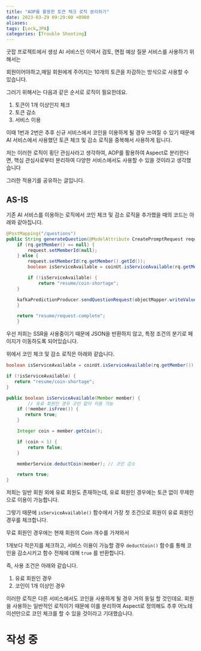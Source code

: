 ```yaml
---
title: "AOP를 활용한 토큰 체크 로직 분리하기"
date: 2023-03-29 09:29:00 +0900
aliases: 
tags: [Lock,JPA]
categories: [Trouble Shooting]
---
```


굿잡 프로젝트에서 생성 AI 서비스인 이력서 검토, 면접 예상 질문 서비스를 사용하기 위해서는

회원이어야하고,매일 회원에게 주어지는 10개의 토큰을 차감하는 방식으로 사용할 수 있습니다.

그러기 위해서는 다음과 같은 순서로 로직이 필요한데요.

1. 토큰이 1개 이상인지 체크
2. 토큰 감소
3. 서비스 이용

이때 1번과 2번은 추후 신규 서비스에서 코인을 이용하게 될 경우 쓰여질 수 있기 때문에 AI 서비스에서 사용했던 토큰 체크 및 감소 로직을 중복해서 사용하게 됩니다.

저는 이러한 로직이 횡단 관심사라고 생각하여, AOP를 활용하여 Aspect로 분리한다면, 핵심 관심사로부터 분리하여 다양한 서비스에서도 사용할 수 있을 것이라고 생각했습니다

그러한 적용기를 공유하는 글입니다.

## AS-IS

기존 AI 서비스를 이용하는 로직에서 코인 체크 및 감소 로직을 추가했을 때의 코드는 아래와 같아집니다.

```java
@PostMapping("/questions")
public String generateQuestion(@ModelAttribute CreatePromptRequest request) throws JsonProcessingException {
    if (rq.getMember() == null) {
        request.setMemberId(null);
    } else {
        request.setMemberId(rq.getMember().getId());
        boolean isServiceAvailable = coinUt.isServiceAvailable(rq.getMember());

        if (!isServiceAvailable) {
            return "resume/coin-shortage";
    }

    kafkaPredictionProducer.sendQuestionRequest(objectMapper.writeValueAsString(request));
    }

    return "resume/request-complete";
    }
```

우선 저희는 SSR을 사용중이기 때문에 JSON을 반환하지 않고, 특정 조건의 분기로 페이지가 이동하도록 되어있습니다.

위에서 코인 체크 및 감소 로직은 아래와 같습니다.

```java
boolean isServiceAvailable = coinUt.isServiceAvailable(rq.getMember());

if (!isServiceAvailable) {
   return "resume/coin-shortage";
}

public boolean isServiceAvailable(Member member) {
        // 유료 회원인 경우 코인 없이 이용 가능
    if (!member.isFree()) {
       return true;
    }

    Integer coin = member.getCoin();

    if (coin < 1) {
        return false;
    }

    memberService.deductCoin(member); // 코인 감소

    return true;
}
```

저희는 일반 회원 외에 유료 회원도 존재하는데, 유료 회원인 경우에는 토큰 없이 무제한으로 이용이 가능합니다.

그렇기 때문에 `isServiceAvailable()` 함수에서 가장 첫 조건으로 회원이 유료 회원인 경우를 체크합니다.

무료 회원인 경우에는 현재 회원의 Coin 개수를 가져와서

1개보다 적은지를 체크하고, 서비스 이용이 가능할 경우 `deductCoin()` 함수를 통해 코인을 감소시키고 함수 전체에 대해 `true` 를 반환합니다.

즉, 사용 조건은 아래와 같습니다.

1. 유료 회원인 경우
2. 코인이 1개 이상인 경우

이러한 로직은 다른 서비스에서도 코인을 사용하게 될 경우 거의 동일 할 것인데요.
회원을 사용하는 일반적인 로직이기 때문에 이를 분리하여 Aspect로 정의해도 추후 어노테이션만으로 코인 체크를 할 수 있을 것이라고 기대했습니다.

# 작성 중
